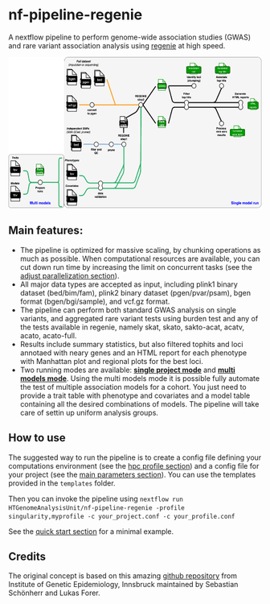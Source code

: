 # nf-pipeline-regenie

A nextflow pipeline to perform genome-wide association studies (GWAS) and rare variant association analysis using [regenie](https://github.com/rgcgithub/regenie) at high speed.

<img src="images/regenie_pipeline.png" width="800" height="300">

## Main features:

- The pipeline is optimized for massive scaling, by chunking operations as much as possible. When computational resources are available, you can cut down run time by increasing the limit on concurrent tasks (see the [adjust parallelization section](parallelization.md)).
- All major data types are accepted as input, including plink1 binary dataset (bed/bim/fam), plink2 binary dataset (pgen/pvar/psam), bgen format (bgen/bgi/sample), and vcf.gz format.
- The pipeline can perform both standard GWAS analysis on single variants, and aggregated rare variant tests using burden test and any of the tests available in regenie, namely skat, skato, sakto-acat, acatv, acato, acato-full.
- Results include summary statistics, but also filtered tophits and loci annotaed with neary genes and an HTML report for each phenotype with Manhattan plot and regional plots for the best loci.
- Two running modes are available: [**single project mode**](single-model.md) and [**multi models mode**](multi-models.md). Using the multi models mode it is possible fully automate the test of multiple association models for a cohort. You just need to provide a trait table with phenotype and covariates and a model table containing all the desired combinations of models. The pipeline will take care of settin up uniform analysis groups.

## How to use

The suggested way to run the pipeline is to create a config file defining your computations environment (see the [hpc profile section](hpc-profile.md)) and a config file for your project (see the [main parameters section](main-parameters.md)). You can use the templates provided in the `templates` folder.

Then you can invoke the pipeline using `nextflow run HTGenomeAnalysisUnit/nf-pipeline-regenie -profile singularity,myprofile -c your_project.conf -c your_profile.conf`

See the [quick start section](quick-start.md) for a minimal example.

## Credits

The original concept is based on this amazing [github repository](https://github.com/genepi/nf-gwas) from Institute of Genetic Epidemiology, Innsbruck maintained by Sebastian Schönherr and Lukas Forer.
